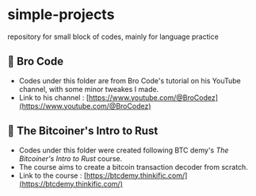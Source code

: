 # simple-projects
repository for small block of codes, mainly for language practice

## 📁 Bro Code
- Codes under this folder are from Bro Code's tutorial on his YouTube channel, with some minor tweakes I made.  
- Link to his channel : [https://www.youtube.com/@BroCodez](https://www.youtube.com/@BroCodez)

## 📁 The Bitcoiner's Intro to Rust
- Codes under this folder were created following BTC demy's _The Bitcoiner's Intro to Rust_ course.
- The course aims to create a bitcoin transaction decoder from scratch.
- Link to the course : [https://btcdemy.thinkific.com/](https://btcdemy.thinkific.com/)
